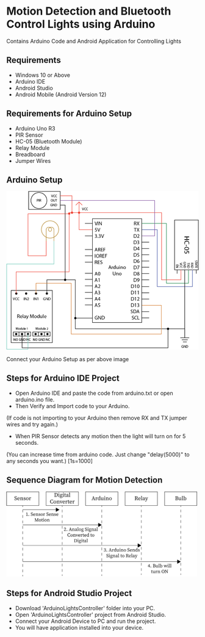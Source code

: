 # Motion Detection and Bluetooth Control Lights using Arduino
Contains Arduino Code and Android Application for Controlling Lights

## Requirements
* Windows 10 or Above
* Arduino IDE
* Android Studio
* Android Mobile (Android Version 12)

## Requirements for Arduino Setup
* Arduino Uno R3
* PIR Sensor
* HC-05 (Bluetooth Module)
* Relay Module
* Breadboard
* Jumper Wires

## Arduino Setup
<img src="Arduino%20IDE/Arduino%20Setup.png" width="600px">

Connect your Arduino Setup as per above image

## Steps for Arduino IDE Project
* Open Arduino IDE and paste the code from arduino.txt or open arduino.ino file.
* Then Verify and Import code to your Arduino.

(If code is not importing to your Arduino then remove RX and TX jumper wires and try again.)

* When PIR Sensor detects any motion then the light will turn on for 5 seconds.

(You can increase time from arduino code. Just change "delay(5000)" to any seconds you want.) [1s=1000]

## Sequence Diagram for Motion Detection
<img src="Arduino%20IDE/Motion.png" width="500px">

## Steps for Android Studio Project
* Download 'ArduinoLightsController' folder into your PC.
* Open 'ArduinoLightsController' project from Android Studio.
* Connect your Android Device to PC and run the project.
* You will have application installed into your device.
